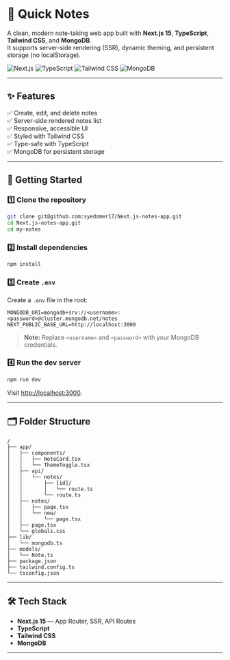 # 📝 Quick Notes

A clean, modern note-taking web app built with **Next.js 15**, **TypeScript**, **Tailwind CSS**, and **MongoDB**.  
It supports server-side rendering (SSR), dynamic theming, and persistent storage (no localStorage).

![Next.js](https://img.shields.io/badge/Next.js-000?logo=next.js&logoColor=white)
![TypeScript](https://img.shields.io/badge/TypeScript-3178C6?logo=typescript&logoColor=white)
![Tailwind CSS](https://img.shields.io/badge/TailwindCSS-06B6D4?logo=tailwindcss&logoColor=white)
![MongoDB](https://img.shields.io/badge/MongoDB-47A248?logo=mongodb&logoColor=white)

---

## ✨ Features

✅ Create, edit, and delete notes  
✅ Server-side rendered notes list  
✅ Responsive, accessible UI  
✅ Styled with Tailwind CSS  
✅ Type-safe with TypeScript  
✅ MongoDB for persistent storage  

---

## 🚀 Getting Started

### 1️⃣ Clone the repository

```bash
git clone git@github.com:syedomer17/Next.js-notes-app.git
cd Next.js-notes-app.git
cd my-notes
````

### 2️⃣ Install dependencies

```bash
npm install
```

### 3️⃣ Create `.env`

Create a `.env` file in the root:

```
MONGODB_URI=mongodb+srv://<username>:<password>@cluster.mongodb.net/notes
NEXT_PUBLIC_BASE_URL=http://localhost:3000
```

> **Note:** Replace `<username>` and `<password>` with your MongoDB credentials.

### 4️⃣ Run the dev server

```bash
npm run dev
```

Visit [http://localhost:3000](http://localhost:3000).

---

## 🗂️ Folder Structure

```
/
├── app/
│   ├── components/
│   │   ├── NoteCard.tsx
│   │   └── ThemeToggle.tsx
│   ├── api/
│   │   └── notes/
│   │       ├── [id]/
│   │       │   └── route.ts
│   │       └── route.ts
│   ├── notes/
│   │   ├── page.tsx
│   │   └── new/
│   │       └── page.tsx
│   ├── page.tsx
│   └── globals.css
├── lib/
│   └── mongodb.ts
├── models/
│   └── Note.ts
├── package.json
├── tailwind.config.ts
└── tsconfig.json
```

---

## 🛠️ Tech Stack

* **Next.js 15** — App Router, SSR, API Routes
* **TypeScript**
* **Tailwind CSS**
* **MongoDB**

---
